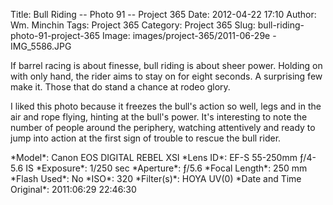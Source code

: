 Title: Bull Riding -- Photo 91 -- Project 365
Date: 2012-04-22 17:10
Author: Wm. Minchin
Tags: Project 365
Category: Project 365
Slug: bull-riding-photo-91-project-365
Image: images/project-365/2011-06-29e - IMG_5586.JPG

If barrel racing is about finesse, bull riding is about sheer power. Holding on
with only hand, the rider aims to stay on for eight seconds. A surprising few
make it. Those that do stand a chance at rodeo glory.

I liked this photo because it freezes the bull's action so well, legs and in
the air and rope flying, hinting at the bull's power. It's interesting to note
the number of people around the periphery, watching attentively and ready to
jump into action at the first sign of trouble to rescue the bull rider.

<!-- read more -->

<div markdown=1 class="photo-infobox">
*Model*: Canon EOS DIGITAL REBEL XSI  
*Lens ID*: EF-S 55-250mm ƒ/4-5.6 IS  
*Exposure*: 1/250 sec  
*Aperture*: ƒ/5.6  
*Focal Length*: 250 mm  
*Flash Used*: No  
*ISO*: 320  
*Filter(s)*: HOYA UV(0)  
*Date and Time Original*: 2011:06:29 22:46:30
</div>
